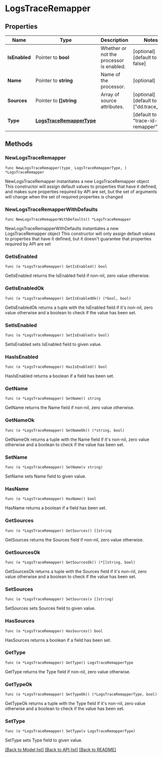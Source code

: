 # LogsTraceRemapper

## Properties

Name | Type | Description | Notes
------------ | ------------- | ------------- | -------------
**IsEnabled** | Pointer to **bool** | Whether or not the processor is enabled. | [optional] [default to false]
**Name** | Pointer to **string** | Name of the processor. | [optional] 
**Sources** | Pointer to **[]string** | Array of source attributes. | [optional] [default to ["dd.trace_id"]]
**Type** | [**LogsTraceRemapperType**](LogsTraceRemapperType.md) |  | [default to "trace-id-remapper"]

## Methods

### NewLogsTraceRemapper

`func NewLogsTraceRemapper(type_ LogsTraceRemapperType, ) *LogsTraceRemapper`

NewLogsTraceRemapper instantiates a new LogsTraceRemapper object
This constructor will assign default values to properties that have it defined,
and makes sure properties required by API are set, but the set of arguments
will change when the set of required properties is changed

### NewLogsTraceRemapperWithDefaults

`func NewLogsTraceRemapperWithDefaults() *LogsTraceRemapper`

NewLogsTraceRemapperWithDefaults instantiates a new LogsTraceRemapper object
This constructor will only assign default values to properties that have it defined,
but it doesn't guarantee that properties required by API are set

### GetIsEnabled

`func (o *LogsTraceRemapper) GetIsEnabled() bool`

GetIsEnabled returns the IsEnabled field if non-nil, zero value otherwise.

### GetIsEnabledOk

`func (o *LogsTraceRemapper) GetIsEnabledOk() (*bool, bool)`

GetIsEnabledOk returns a tuple with the IsEnabled field if it's non-nil, zero value otherwise
and a boolean to check if the value has been set.

### SetIsEnabled

`func (o *LogsTraceRemapper) SetIsEnabled(v bool)`

SetIsEnabled sets IsEnabled field to given value.

### HasIsEnabled

`func (o *LogsTraceRemapper) HasIsEnabled() bool`

HasIsEnabled returns a boolean if a field has been set.

### GetName

`func (o *LogsTraceRemapper) GetName() string`

GetName returns the Name field if non-nil, zero value otherwise.

### GetNameOk

`func (o *LogsTraceRemapper) GetNameOk() (*string, bool)`

GetNameOk returns a tuple with the Name field if it's non-nil, zero value otherwise
and a boolean to check if the value has been set.

### SetName

`func (o *LogsTraceRemapper) SetName(v string)`

SetName sets Name field to given value.

### HasName

`func (o *LogsTraceRemapper) HasName() bool`

HasName returns a boolean if a field has been set.

### GetSources

`func (o *LogsTraceRemapper) GetSources() []string`

GetSources returns the Sources field if non-nil, zero value otherwise.

### GetSourcesOk

`func (o *LogsTraceRemapper) GetSourcesOk() (*[]string, bool)`

GetSourcesOk returns a tuple with the Sources field if it's non-nil, zero value otherwise
and a boolean to check if the value has been set.

### SetSources

`func (o *LogsTraceRemapper) SetSources(v []string)`

SetSources sets Sources field to given value.

### HasSources

`func (o *LogsTraceRemapper) HasSources() bool`

HasSources returns a boolean if a field has been set.

### GetType

`func (o *LogsTraceRemapper) GetType() LogsTraceRemapperType`

GetType returns the Type field if non-nil, zero value otherwise.

### GetTypeOk

`func (o *LogsTraceRemapper) GetTypeOk() (*LogsTraceRemapperType, bool)`

GetTypeOk returns a tuple with the Type field if it's non-nil, zero value otherwise
and a boolean to check if the value has been set.

### SetType

`func (o *LogsTraceRemapper) SetType(v LogsTraceRemapperType)`

SetType sets Type field to given value.



[[Back to Model list]](../README.md#documentation-for-models) [[Back to API list]](../README.md#documentation-for-api-endpoints) [[Back to README]](../README.md)


